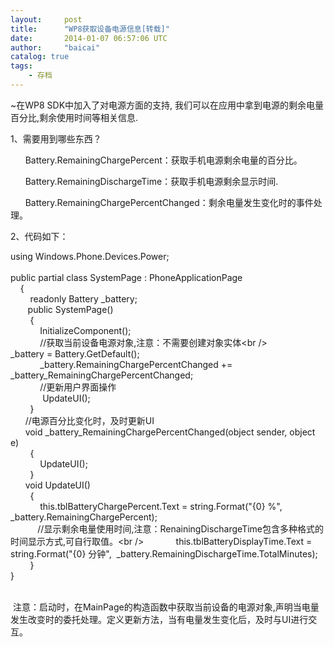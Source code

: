 ```yaml
---
layout:     post
title:      "WP8获取设备电源信息[转载]"
date:       2014-01-07 06:57:06 UTC
author:     "baicai"
catalog: true
tags:
    - 存档
---
```


<p>
	~在WP8 SDK中加入了对电源方面的支持, 我们可以在应用中拿到电源的剩余电量百分比,剩余使用时间等相关信息.
</p>

<p>
	1、需要用到哪些东西？
</p>

<p>
	&nbsp;&nbsp;&nbsp;&nbsp;&nbsp; Battery.RemainingChargePercent：获取手机电源剩余电量的百分比。
</p>

<p>
	&nbsp;&nbsp;&nbsp;&nbsp;&nbsp; Battery.RemainingDischargeTime：获取手机电源剩余显示时间.
</p>

<p>
	&nbsp;&nbsp;&nbsp;&nbsp;&nbsp; Battery.RemainingChargePercentChanged：剩余电量发生变化时的事件处理。
</p>

<p>
	2、代码如下：
</p>

<p>
	using Windows.Phone.Devices.Power;<br />
	&nbsp;<br />
	public partial class SystemPage : PhoneApplicationPage<br />
	&nbsp;&nbsp;&nbsp; {<br />
	&nbsp;&nbsp;&nbsp;&nbsp;&nbsp;&nbsp;&nbsp; readonly Battery _battery;<br />
	&nbsp;&nbsp;&nbsp;&nbsp;&nbsp;&nbsp; public SystemPage()<br />
	&nbsp;&nbsp;&nbsp;&nbsp;&nbsp;&nbsp;&nbsp; {<br />
	&nbsp;&nbsp;&nbsp;&nbsp;&nbsp;&nbsp;&nbsp;&nbsp;&nbsp;&nbsp;&nbsp; InitializeComponent();<br />
	&nbsp;&nbsp;&nbsp;&nbsp;&nbsp;&nbsp;&nbsp;&nbsp;&nbsp;&nbsp;&nbsp; //获取当前设备电源对象,注意：不需要创建对象实体&lt;br />
	&nbsp;&nbsp;&nbsp;&nbsp;&nbsp;&nbsp;&nbsp;&nbsp;&nbsp;&nbsp;&nbsp; _battery = Battery.GetDefault();<br />
	&nbsp;&nbsp;&nbsp;&nbsp;&nbsp;&nbsp;&nbsp;&nbsp;&nbsp;&nbsp;&nbsp; _battery.RemainingChargePercentChanged += _battery_RemainingChargePercentChanged;<br />
	&nbsp;&nbsp;&nbsp;&nbsp;&nbsp;&nbsp;&nbsp;&nbsp;&nbsp;&nbsp;&nbsp; //更新用户界面操作<br />
	&nbsp;&nbsp;&nbsp;&nbsp;&nbsp;&nbsp;&nbsp;&nbsp;&nbsp;&nbsp;&nbsp;&nbsp; UpdateUI();<br />
	&nbsp;&nbsp;&nbsp;&nbsp;&nbsp;&nbsp;&nbsp; }<br />
	&nbsp;&nbsp;&nbsp;&nbsp;&nbsp; //电源百分比变化时，及时更新UI<br />
	&nbsp;&nbsp;&nbsp;&nbsp;&nbsp; void _battery_RemainingChargePercentChanged(object sender, object e)<br />
	&nbsp;&nbsp;&nbsp;&nbsp;&nbsp;&nbsp;&nbsp; {<br />
	&nbsp;&nbsp;&nbsp;&nbsp;&nbsp;&nbsp;&nbsp;&nbsp;&nbsp;&nbsp;&nbsp; UpdateUI();<br />
	&nbsp;&nbsp;&nbsp;&nbsp;&nbsp;&nbsp;&nbsp; }<br />
	&nbsp;&nbsp;&nbsp;&nbsp;&nbsp; void UpdateUI()<br />
	&nbsp;&nbsp;&nbsp;&nbsp;&nbsp;&nbsp;&nbsp; {<br />
	&nbsp;&nbsp;&nbsp;&nbsp;&nbsp;&nbsp;&nbsp;&nbsp;&nbsp;&nbsp;&nbsp; this.tblBatteryChargePercent.Text = string.Format("{0} %", _battery.RemainingChargePercent);<br />
	&nbsp;&nbsp;&nbsp;&nbsp;&nbsp;&nbsp;&nbsp;&nbsp;&nbsp;&nbsp; //显示剩余电量使用时间,注意：RenainingDischargeTime包含多种格式的时间显示方式,可自行取值。&lt;br />
	&nbsp;&nbsp;&nbsp;&nbsp;&nbsp;&nbsp;&nbsp;&nbsp;&nbsp;&nbsp;&nbsp; this.tblBatteryDisplayTime.Text = string.Format("{0} 分钟",&nbsp; _battery.RemainingDischargeTime.TotalMinutes);<br />
	&nbsp;&nbsp;&nbsp;&nbsp;&nbsp;&nbsp;&nbsp; }<br />
	}
</p>

<p>
	<br />
	&nbsp;注意：启动时，在MainPage的构造函数中获取当前设备的电源对象,声明当电量发生改变时的委托处理。定义更新方法，当有电量发生变化后，及时与UI进行交互。
</p>